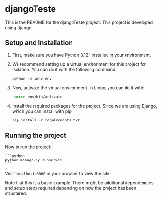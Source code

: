 # djangoTeste

This is the README for the djangoTeste project. This project is developed using Django.

## Setup and Installation

1. First, make sure you have Python 3.12.1 installed in your environment.
2. We recommend setting up a virtual environment for this project for isolation. You can do it with the following command:

    ```python
    python -m venv env
    ```

3. Now, activate the virtual environment. In Linux, you can do it with:

    ```bash
    source env/bin/activate
    ```

4. Install the required packages for the project. Since we are using Django, which you can install with pip:

    ```python
    pip install -r requirements.txt
    ```

## Running the project

Now to run the project:

    ```python
    python manage.py runserver
    ```

Visit `localhost:8000` in your browser to view the site.

Note that this is a basic example. There might be additional dependencies and setup steps required depending on how the project has been structured.